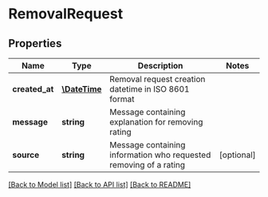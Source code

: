# RemovalRequest

## Properties
Name | Type | Description | Notes
------------ | ------------- | ------------- | -------------
**created_at** | [**\DateTime**](\DateTime.md) | Removal request creation datetime in ISO 8601 format | 
**message** | **string** | Message containing explanation for removing rating | 
**source** | **string** | Message containing information who requested removing of a rating | [optional] 

[[Back to Model list]](../../README.md#documentation-for-models) [[Back to API list]](../../README.md#documentation-for-api-endpoints) [[Back to README]](../../README.md)

